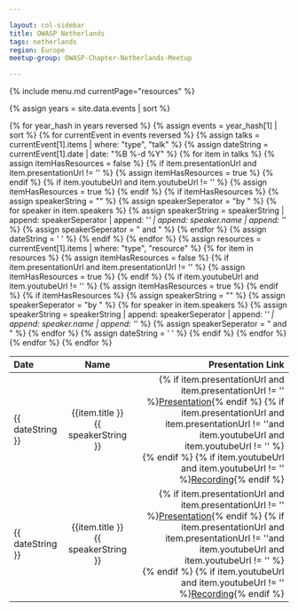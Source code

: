 ```yaml
---

layout: col-sidebar
title: OWASP Netherlands
tags: netherlands
region: Europe
meetup-group: OWASP-Chapter-Netherlands-Meetup

---
```


{% include menu.md currentPage="resources" %}

{% assign years = site.data.events | sort %}

<table>  
  <thead>
    <tr>
      <th style="text-align: left">Date</th>
      <th style="text-align: center">Name</th>
      <th style="text-align: right">Presentation Link</th>
    </tr>
  </thead>
  <tbody>
{% for year_hash in years reversed %}
{% assign events = year_hash[1] | sort %}
{% for currentEvent in events reversed %}
{% assign talks = currentEvent[1].items | where: "type", "talk" %}
{% assign dateString = currentEvent[1].date | date: "%B %-d %Y" %}
{% for item in talks %}
    {% assign itemHasResources = false %}
    {% if item.presentationUrl and item.presentationUrl != '' %}
    {% assign itemHasResources = true %}
    {% endif %}
    {% if item.youtubeUrl and item.youtubeUrl != '' %}
    {% assign itemHasResources = true %}
    {% endif %}
    {% if itemHasResources %}
    {% assign speakerString = "" %}
    {% assign speakerSeperator = "by " %}
    {% for speaker in item.speakers %}
    {% assign speakerString = speakerString | append: speakerSeperator | append: '<i>' | append: speaker.name | append: '</i>' %}
    {% assign speakerSeperator = " and " %}
    {% endfor %}
    <tr>
      <td style="text-align: left">{{ dateString }}</td>
      <td style="text-align: center">{{item.title }}<br />{{ speakerString }}</td>
      <td style="text-align: right">
        {% if item.presentationUrl and item.presentationUrl != '' %}<a href="{{ item.presentationUrl }}">Presentation</a>{% endif %}
        {% if item.presentationUrl and item.presentationUrl != ''and  item.youtubeUrl and item.youtubeUrl != '' %}<br />{% endif %}
        {% if item.youtubeUrl and item.youtubeUrl != '' %}<a href="{{ item.youtubeUrl }}">Recording</a>{% endif %}
      </td>
    </tr>
    {% assign dateString = '&nbsp;' %}
    {% endif %}
{% endfor %}
{% assign resources = currentEvent[1].items | where: "type", "resource" %}
{% for item in resources %}
    {% assign itemHasResources = false %}
    {% if item.presentationUrl and item.presentationUrl != '' %}
    {% assign itemHasResources = true %}
    {% endif %}
    {% if item.youtubeUrl and item.youtubeUrl != '' %}
    {% assign itemHasResources = true %}
    {% endif %}
    {% if itemHasResources %}
    {% assign speakerString = "" %}
    {% assign speakerSeperator = "by " %}
    {% for speaker in item.speakers %}
    {% assign speakerString = speakerString | append: speakerSeperator | append: '<i>' | append: speaker.name | append: '</i>' %}
    {% assign speakerSeperator = " and " %}
    {% endfor %}
    <tr>
      <td style="text-align: left">{{ dateString }}</td>
      <td style="text-align: center">{{item.title }}<br />{{ speakerString }}</td>
      <td style="text-align: right">
        {% if item.presentationUrl and item.presentationUrl != '' %}<a href="{{ item.presentationUrl }}">Presentation</a>{% endif %}
        {% if item.presentationUrl and item.presentationUrl != ''and  item.youtubeUrl and item.youtubeUrl != '' %}<br />{% endif %}
        {% if item.youtubeUrl and item.youtubeUrl != '' %}<a href="{{ item.youtubeUrl }}">Recording</a>{% endif %}
      </td>
    </tr>
    {% assign dateString = '&nbsp;' %}
    {% endif %}
{% endfor %}
{% endfor %}
{% endfor %}
  </tbody>
</table>
